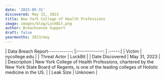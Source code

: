 ```yaml
---
date: '2023-05-31'
discovered: May 31, 2023
title: New York College of Health Professions
image: images/blog/LockBit.png
author: Breachsense Support
draft: false
yearmonths: 2023/may
---
```


| Data Breach Report------------:     |:-------------:    | :-----:|
| Victim      | nycollege.edu      | 
| Threat Actor      | LockBit      | 
| Date Discovered      | May 31, 2023      | 
| Description      | New York College of Health Professions, chartered by the New York State Board of Regents, is one of the leading colleges of Holistic medicine in the US.      | 
| Leak Size      | Unknown      | 

